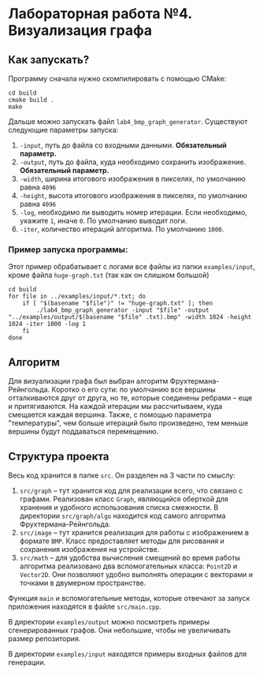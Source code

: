 # Лабораторная работа №4. Визуализация графа

## Как запускать?
Программу сначала нужно скомпилировать с помощью CMake:
```shell
cd build
cmake build .
make 
```
Дальше можно запускать файл `lab4_bmp_graph_generator`. Существуют следующие параметры запуска:
1. `-input`, путь до файла со входными данными. **Обязательный параметр.**
2. `-output`, путь до файла, куда необходимо сохранить изображение. **Обязательный параметр.**
3. `-width`, ширина итогового изображения в пикселях, по умолчанию равна `4096`
4. `-height`, высота итогового изображения в пикселях, по умолчанию равна `4096`
5. `-log`, необходимо ли выводить номер итерации. Если необходимо, укажите `1`, иначе `0`. По умолчанию выводит логи.
6. `-iter`, количество итераций алгоритма. По умолчанию `1000`.

### Пример запуска программы:
Этот пример обрабатывает с логами все файлы из папки `examples/input`, кроме файла `huge-graph.txt` (так как он слишком большой)
```shell
cd build
for file in ../examples/input/*.txt; do
    if [ "$(basename "$file")" != "huge-graph.txt" ]; then
        ./lab4_bmp_graph_generator -input "$file" -output "../examples/output/$(basename "$file" .txt).bmp" -width 1024 -height 1024 -iter 1000 -log 1
    fi
done
```

## Алгоритм 
Для визуализации графа был выбран алгоритм Фрухтермана-Рейнгольда. Коротко о его сути: по умолчанию все вершины отталкиваются друг от друга, но те, которые соединены ребрами – еще и притягиваются. На каждой итерации мы рассчитываем, куда смещается каждая вершина. Также, с помощью параметра "температуры", чем больше итераций было произведено, тем меньше вершины будут поддаваться перемещению.

## Структура проекта
Весь код хранится в папке `src`. Он разделен на 3 части по смыслу: 
1. `src/graph` – тут хранится код для реализации всего, что связано с графами. Реализован класс `Graph`, являющийся оберткой для хранения и удобного использования списка смежности. В директории `src/graph/algo` находится код самого алгоритма Фрухтермана-Рейнгольда.
2. `src/image` – тут хранится реализация для работы с изображением в формате `BMP`. Класс предоставляет методы для рисования и сохранения изображения на устройстве.
3. `src/math` – для удобства вычисления смещений во время работы алгоритма реализовано два вспомогательных класса: `Point2D` и `Vector2D`. Они позволяют удобно выполнять операции с векторами и точками в двумерном пространстве.

Функция `main` и вспомогательные методы, которые отвечают за запуск приложения находятся в файле `src/main.cpp`.

В директории `examples/output` можно посмотреть примеры сгенерированных графов. Они небольшие, чтобы не увеличивать размер репозитория.

В директории `examples/input` находятся примеры входных файлов для генерации.
